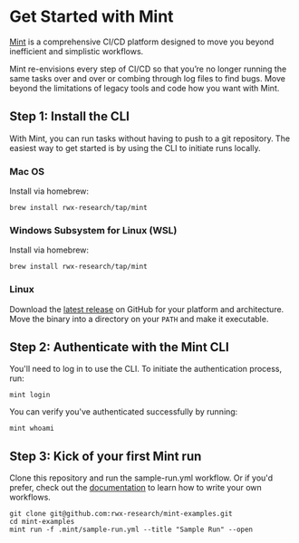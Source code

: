 # Get Started with Mint

[Mint](https://rwx.com/mint) is a comprehensive CI/CD platform designed to move you beyond inefficient and simplistic workflows.

Mint re-envisions every step of CI/CD so that you’re no longer running the same tasks over and over or combing through log files to find bugs.
Move beyond the limitations of legacy tools and code how you want with Mint.

## Step 1: Install the CLI

With Mint, you can run tasks without having to push to a git repository.
The easiest way to get started is by using the CLI to initiate runs locally.

### Mac OS

Install via homebrew:

```
brew install rwx-research/tap/mint
```

### Windows Subsystem for Linux (WSL)

Install via homebrew:

```
brew install rwx-research/tap/mint
```

### Linux

Download the [latest release](https://github.com/rwx-research/mint-cli/releases) on GitHub for your platform and architecture.
Move the binary into a directory on your `PATH` and make it executable.

## Step 2: Authenticate with the Mint CLI

You'll need to log in to use the CLI. To initiate the authentication process, run:

```
mint login
```

You can verify you've authenticated successfully by running:

```
mint whoami
```

## Step 3: Kick of your first Mint run

Clone this repository and run the sample-run.yml workflow. Or if you'd prefer, check out the [documentation](https://www.rwx.com/docs/mint/guides/ci) to learn how to write your own workflows.

```
git clone git@github.com:rwx-research/mint-examples.git    
cd mint-examples
mint run -f .mint/sample-run.yml --title "Sample Run" --open    
```
